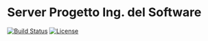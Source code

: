 # Server Progetto Ing. del Software

[![Build Status](https://travis-ci.org/noemi3/Ing-del-software-server.svg?branch=master)](https://travis-ci.org/noemi3/Ing-del-software-server)
[![License](https://img.shields.io/badge/license-MIT-green.svg)](https://mit-license.org/)
